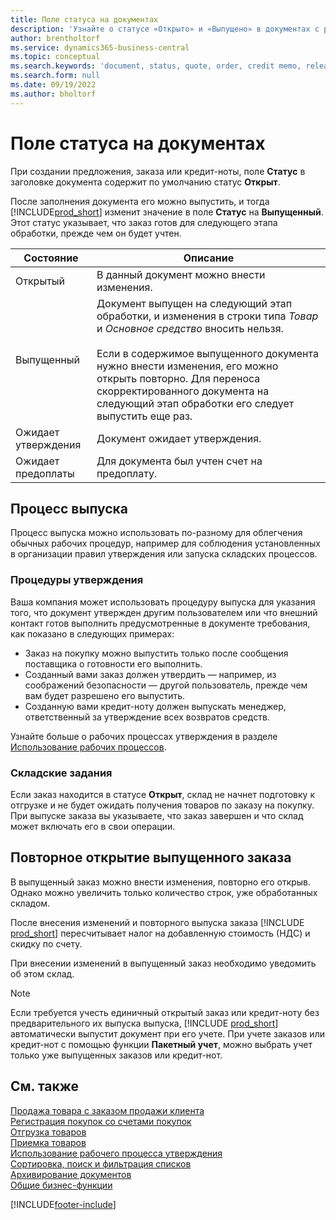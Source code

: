 ```yaml
---
title: Поле статуса на документах
description: 'Узнайте о статусе «Открыто» и «Выпущено» в документах с расценками, заказами или кредит-нотами.'
author: brentholtorf
ms.service: dynamics365-business-central
ms.topic: conceptual
ms.search.keywords: 'document, status, quote, order, credit memo, released, open, pending approval, pending prepayment,'
ms.search.form: null
ms.date: 09/19/2022
ms.author: bholtorf
---
```

# Поле статуса на документах

При создании предложения, заказа или кредит-ноты, поле **Статус** в заголовке документа содержит по умолчанию статус **Открыт**.

После заполнения документа его можно выпустить, и тогда [!INCLUDE[prod_short](includes/prod_short.md)] изменит значение в поле **Статус** на **Выпущенный**. Этот статус указывает, что заказ готов для следующего этапа обработки, прежде чем он будет учтен.

| Состояние | Описание |
| ------ | ----------- |
| Открытый   | В данный документ можно внести изменения. |
| Выпущенный | Документ выпущен на следующий этап обработки, и изменения в строки типа *Товар* и *Основное средство* вносить нельзя.<br /><br />Если в содержимое выпущенного документа нужно внести изменения, его можно открыть повторно. Для переноса скорректированного документа на следующий этап обработки его следует выпустить еще раз. |
| Ожидает утверждения   | Документ ожидает утверждения. |
| Ожидает предоплаты | Для документа был учтен счет на предоплату. |

## Процесс выпуска

Процесс выпуска можно использовать по-разному для облегчения обычных рабочих процедур, например для соблюдения установленных в организации правил утверждения или запуска складских процессов.

### Процедуры утверждения

Ваша компания может использовать процедуру выпуска для указания того, что документ утвержден другим пользователем или что внешний контакт готов выполнить предусмотренные в документе требования, как показано в следующих примерах:

* Заказ на покупку можно выпустить только после сообщения поставщика о готовности его выполнить.
* Созданный вами заказ должен утвердить — например, из соображений безопасности — другой пользователь, прежде чем вам будет разрешено его выпустить.
* Созданную вами кредит-ноту должен выпускать менеджер, ответственный за утверждение всех возвратов средств.

Узнайте больше о рабочих процессах утверждения в разделе [Использование рабочих процессов](across-use-workflows.md).

### Складские задания

Если заказ находится в статусе **Открыт**, склад не начнет подготовку к отгрузке и не будет ожидать получения товаров по заказу на покупку. При выпуске заказа вы указываете, что заказ завершен и что склад может включать его в свои операции.

## Повторное открытие выпущенного заказа

В выпущенный заказ можно внести изменения, повторно его открыв. Однако можно увеличить только количество строк, уже обработанных складом.

После внесения изменений и повторного выпуска заказа [!INCLUDE [prod_short](includes/prod_short.md)] пересчитывает налог на добавленную стоимость (НДС) и скидку по счету.

При внесении изменений в выпущенный заказ необходимо уведомить об этом склад.

> [!NOTE]
> Если требуется учесть единичный открытый заказ или кредит-ноту без предварительного их выпуска выпуска, [!INCLUDE [prod_short](includes/prod_short.md)] автоматически выпустит документ при его учете. При учете заказов или кредит-нот с помощью функции **Пакетный учет**, можно выбрать учет только уже выпущенных заказов или кредит-нот.

## См. также

[Продажа товара с заказом продажи клиента](sales-how-sell-products.md)  
[Регистрация покупок со счетами покупок](purchasing-how-record-purchases.md)  
[Отгрузка товаров](warehouse-how-ship-items.md)  
[Приемка товаров](warehouse-how-receive-items.md)  
[Использование рабочего процесса утверждения](across-how-use-approval-workflows.md)  
[Сортировка, поиск и фильтрация списков](ui-enter-criteria-filters.md)  
[Архивирование документов](across-how-to-archive-documents.md)  
[Общие бизнес-функции](ui-across-business-areas.md)  

[!INCLUDE[footer-include](includes/footer-banner.md)]
